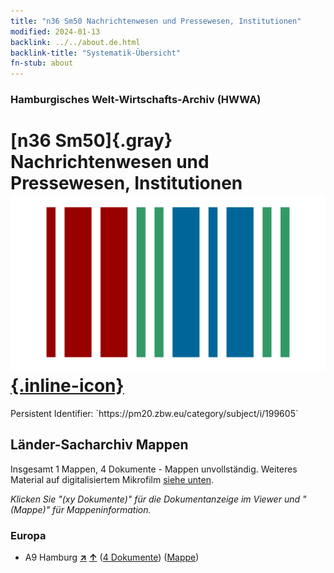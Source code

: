 ```yaml
---
title: "n36 Sm50 Nachrichtenwesen und Pressewesen, Institutionen"
modified: 2024-01-13
backlink: ../../about.de.html
backlink-title: "Systematik-Übersicht"
fn-stub: about
---
```


### Hamburgisches Welt-Wirtschafts-Archiv (HWWA)

# [n36 Sm50]{.gray}&#8201; Nachrichtenwesen und Pressewesen, Institutionen &#160; [![Wikidata](/images/Wikidata-logo.svg "Wikidata"){.inline-icon}](http://www.wikidata.org/entity/Q104711290)

<div class="hint">Persistent Identifier: `https://pm20.zbw.eu/category/subject/i/199605`</div>







## Länder-Sacharchiv Mappen






Insgesamt 1 Mappen, 4 Dokumente - Mappen unvollständig. Weiteres Material auf digitalisiertem Mikrofilm [siehe unten](#filmsections).

_Klicken Sie "(xy Dokumente)" für die Dokumentanzeige im Viewer und "(Mappe)" für Mappeninformation._




### Europa

- A9 Hamburg [**&nearr;**](../../../geo/i/140905/about.de.html "Hamburg (alle Mappen)") [**&uarr;**](../../../geo/about.de.html#A9 "Ländersystematik") (<a href="https://pm20.zbw.eu/iiifview/folder/sh/140905,199605" title="über: Hamburg : Nachrichtenwesen und Pressewesen, Institutionen" target="_blank">4 Dokumente</a>) ([Mappe](../../../../folder/sh/1409xx/140905/1996xx/199605/about.de.html))



<a id="filmsections" />













